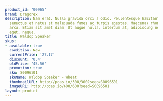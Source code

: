 ```yaml
---
product_id: '00965'
brand: Dragonex
description: Nam erat. Nulla gravida orci a odio. Pellentesque habitant morbi tristique
  senectus et netus et malesuada fames ac turpis egestas. Maecenas rhoncus arcu at
  arcu. Etiam sit amet diam. Ut augue nulla, interdum at, adipiscing non, tristique
  eget, neque.
title: Waldop Speaker
skus:
- available: true
  condition: New
  currentPrice: '27.17'
  discount: '0.4'
  oldPrice: '45.56'
  promotion: true
  sku: S0096501
  skuName: Waldop Speaker - Wheat
  thumbnailURL: http://pcas.io/300/300?seed=S0096501
  imageURL: http://pcas.io/600/600?seed=S0096501
layout: product
---
```

